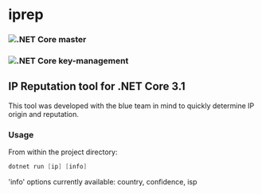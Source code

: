 # iprep 
### ![.NET Core](https://github.com/jbies121/iprep/workflows/.NET%20Core/badge.svg) master
### ![.NET Core](https://github.com/jbies121/iprep/workflows/.NET%20Core/badge.svg?branch=key-management) key-management
## IP Reputation tool for .NET Core 3.1
This tool was developed with the blue team in mind to quickly determine IP origin and reputation.

### Usage
From within the project directory:
```powershell 
dotnet run [ip] [info]
```

'info' options currently available: country, confidence, isp
